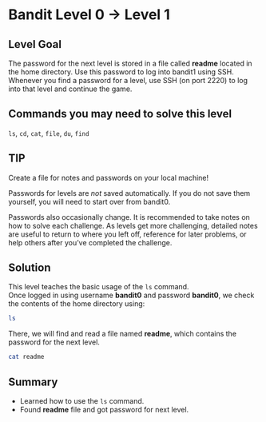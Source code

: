 # Bandit Level 0 → Level 1
## Level Goal
The password for the next level is stored in a file called **readme** located in the home directory.
Use this password to log into bandit1 using SSH.
Whenever you find a password for a level, use SSH (on port 2220) to log into that level and continue the game.

## Commands you may need to solve this level
`ls`, `cd`, `cat`, `file`, `du`, `find`

## TIP
Create a file for notes and passwords on your local machine!

Passwords for levels are *not* saved automatically. If you do not save them yourself, you will need to start over from bandit0.

Passwords also occasionally change.
It is recommended to take notes on how to solve each challenge.
As levels get more challenging, detailed notes are useful to return to where you left off, reference for later problems, or help others after you’ve completed the challenge.

## Solution
This level teaches the basic usage of the `ls` command.  
Once logged in using username **bandit0** and password **bandit0**, we check the contents of the home directory using:
```bash
ls
```
There, we will find and read a file named **readme**, which contains the password for the next level.
```bash
cat readme
```

## Summary
- Learned how to use the `ls` command.
- Found **readme** file and got password for next level.
